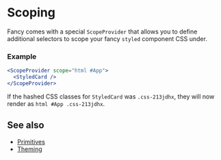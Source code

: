# Scoping

Fancy comes with a special `ScopeProvider` that allows you to define additional selectors to scope your fancy `styled` component CSS under.

### Example

```jsx
<ScopeProvider scope="html #App">
  <StyledCard />
</ScopeProvider>
```

If the hashed CSS classes for `StyledCard` was `.css-213jdhx`, they will now render as `html #App .css-213jdhx`.

## See also

* [Primitives](primitives.md)
* [Theming](theming.md)

